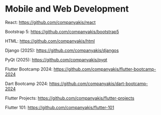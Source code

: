 # Mobile and Web Development

React:
https://github.com/companyakis/react

Bootstrap 5:
https://github.com/companyakis/bootstrap5

HTML:
https://github.com/companyakis/html

Django (2025):
https://github.com/companyakis/djangos

PyQt (2025):
https://github.com/companyakis/pyqt

Flutter Bootcamp 2024:
https://github.com/companyakis/flutter-bootcamp-2024

Dart Bootcamp 2024:
https://github.com/companyakis/dart-bootcamp-2024

Flutter Projects:
https://github.com/companyakis/flutter-projects

Flutter 101:
https://github.com/companyakis/flutter-101


